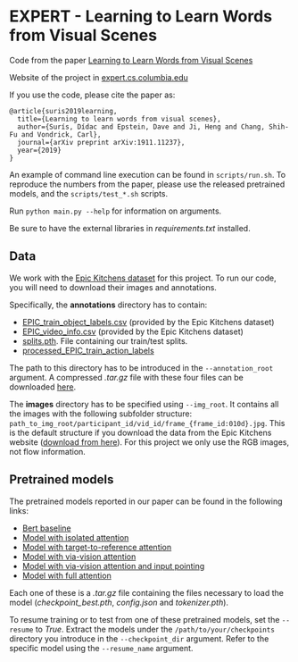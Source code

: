 # EXPERT - Learning to Learn Words from Visual Scenes

Code from the paper [Learning to Learn Words from Visual Scenes](https://arxiv.org/pdf/1911.11237.pdf)

Website of the project in [expert.cs.columbia.edu](https://expert.cs.columbia.edu)

If you use the code, please cite the paper as:

```
@article{suris2019learning,
  title={Learning to learn words from visual scenes},
  author={Surís, Dídac and Epstein, Dave and Ji, Heng and Chang, Shih-Fu and Vondrick, Carl},
  journal={arXiv preprint arXiv:1911.11237},
  year={2019}
}
```

An example of command line execution can be found in `scripts/run.sh`. To reproduce the numbers from the paper, please use the released pretrained models, and the `scripts/test_*.sh` scripts.

Run `python main.py --help` for information on arguments.

Be sure to have the external libraries in _requirements.txt_ installed.


## Data
We work with the [Epic Kitchens dataset](https://epic-kitchens.github.io/2019) for this project. To run our code, you 
will need to download their images and annotations. 

Specifically, the **annotations** directory has to contain:
- [EPIC_train_object_labels.csv](https://github.com/epic-kitchens/annotations/blob/master/EPIC_train_object_labels.csv)
(provided by the Epic Kitchens dataset) 
- [EPIC_video_info.csv](https://github.com/epic-kitchens/annotations/blob/master/EPIC_video_info.csv)
(provided by the Epic Kitchens dataset) 
- [splits.pth](https://expert.cs.columbia.edu/data/splits.pth). File containing our train/test splits.
- [processed_EPIC_train_action_labels](https://expert.cs.columbia.edu/data/processed_EPIC_train_action_labels.pth)

The path to this directory has to be introduced in the `--annotation_root` argument. A compressed _.tar.gz_ file with 
these four files can be downloaded [here](https://expert.cs.columbia.edu/data/annotations.tar.gz).

The **images** directory has to be specified using `--img_root`. It contains all the images with the following 
subfolder structure: `path_to_img_root/participant_id/vid_id/frame_{frame_id:010d}.jpg`. This is the default structure 
if you download the data from the Epic Kitchens website 
([download from here](https://data.bris.ac.uk/data/dataset/3h91syskeag572hl6tvuovwv4d)). For this project we only use
the RGB images, not flow information.


## Pretrained models
The pretrained models reported in our paper can be found in the following links:
- [Bert baseline](https://expert.cs.columbia.edu/models/bert_baseline.tar.gz)
- [Model with isolated attention](https://expert.cs.columbia.edu/models/isolated_attn.tar.gz)
- [Model with target-to-reference attention](https://expert.cs.columbia.edu/models/tgt_to_ref_attn.tar.gz)
- [Model with via-vision attention](https://expert.cs.columbia.edu/models/via_vision_attn.tar.gz)
- [Model with via-vision attention and input pointing](https://expert.cs.columbia.edu/models/via_vision_attn_input_pointing.tar.gz)
- [Model with full attention](https://expert.cs.columbia.edu/models/full_attn.tar.gz)

Each one of these is a _.tar.gz_ file containing the files necessary to load the model (_checkpoint_best.pth_, 
_config.json_ and _tokenizer.pth_). 

To resume training or to test from one of these pretrained models, set the `--resume` to _True_. 
Extract the models under the `/path/to/your/checkpoints` directory you introduce in 
the `--checkpoint_dir` argument. Refer to the specific model using the `--resume_name` argument.
